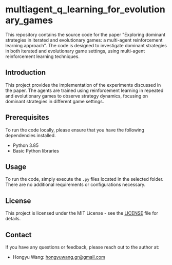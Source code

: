 # multiagent_q_learning_for_evolutionary_games
This repository contains the source code for the paper "Exploring dominant strategies in iterated and evolutionary games: a multi-agent reinforcement learning approach". The code is designed to investigate dominant strategies in both iterated and evolutionary game settings, using multi-agent reinforcement learning techniques.

## Introduction

This project provides the implementation of the experiments discussed in the paper. The agents are trained using reinforcement learning in repeated and evolutionary games to observe strategy dynamics, focusing on dominant strategies in different game settings.

## Prerequisites

To run the code locally, please ensure that you have the following dependencies installed.

- Python 3.85
- Basic Python libraries

## Usage

To run the code, simply execute the `.py` files located in the selected folder. There are no additional requirements or configurations necessary.


## License

This project is licensed under the MIT License - see the [LICENSE](LICENSE) file for details.


## Contact

If you have any questions or feedback, please reach out to the author at:
- Hongyu Wang: [hongyuwang.gr@gmail.com](mailto:hongyuwang.gr@gmail.com)
